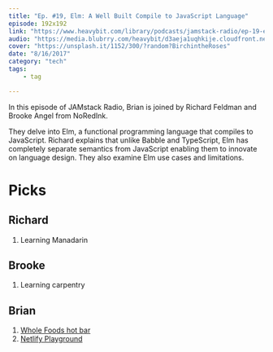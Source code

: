 ```yaml
---
title: "Ep. #19, Elm: A Well Built Compile to JavaScript Language"
episode: 192x192
link: "https://www.heavybit.com/library/podcasts/jamstack-radio/ep-19-elm-a-well-built-compile-to-javascript-language/"
audio: "https://media.blubrry.com/heavybit/d3aeja1uqhkije.cloudfront.net/podcasts/jamstack-radio/20170328-jamstack-radio-017.mp3"
cover: "https://unsplash.it/1152/300/?random?BirchintheRoses"
date: "8/16/2017"
category: "tech"
tags:
    - tag

---
```


In this episode of JAMstack Radio, Brian is joined by Richard Feldman and Brooke Angel from NoRedInk.

They delve into Elm, a functional programming language that compiles to JavaScript. Richard explains that unlike Babble and TypeScript, Elm has completely separate semantics from JavaScript enabling them to innovate on language design. They also examine Elm use cases and limitations.

# Picks

## Richard

1. Learning Manadarin

## Brooke

1. Learning carpentry

## Brian

1. [Whole Foods hot bar](https://www.wholefoodsmarket.com/department/prepared-foods)
1. [Netlify Playground](https://play.netlify.com/)
